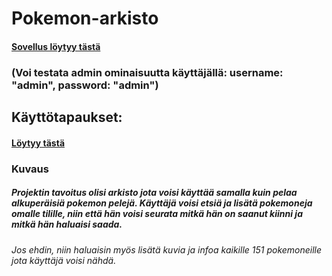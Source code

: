 # Pokemon-arkisto
#### [Sovellus löytyy tästä](https://pokemonarkisto.herokuapp.com/) 
### (Voi testata admin ominaisuutta käyttäjällä: username: "admin", password: "admin")
## Käyttötapaukset:
#### [Löytyy tästä](https://github.com/ArkMus/Pokemon-arkisto/blob/master/documentation/user_stories.md)

### Kuvaus
##### Projektin tavoitus olisi arkisto jota voisi käyttää samalla kuin pelaa alkuperäisiä pokemon pelejä. Käyttäjä voisi etsiä ja lisätä pokemoneja omalle tilille, niin että hän voisi seurata mitkä hän on saanut kiinni ja mitkä hän haluaisi saada. 

###### Jos ehdin, niin haluaisin myös lisätä kuvia ja infoa kaikille 151 pokemoneille jota käyttäjä voisi nähdä.
